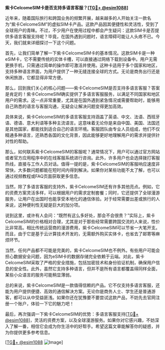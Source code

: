 **紫卡CelcomeSIM卡是否支持多语言客服？[[TG💪+ @esim1088](https://t.me/s/esim1088)]**

近年来，随着国际旅行和跨国业务的频繁开展，越来越多的人开始关注一款名为“紫卡CelcomeSIM”的虚拟SIM卡产品。这款产品因其便捷性和灵活性，受到了全球用户的青睐。不过，不少用户在使用过程中都会产生疑问：这款SIM卡是否提供多语言客服支持呢？毕竟，在国外遇到问题时，语言障碍可能让人头疼不已。今天，我们就来详细探讨一下这个问题。

首先，让我们简单了解一下紫卡CelcomeSIM卡的基本情况。这款SIM卡是一种eSIM卡，它不需要传统的实体卡槽，可以直接通过网络下载到设备中。用户无需更换手机，只需通过简单的操作即可激活并使用。这种卡适用于多个国家和地区，支持多种语言界面，为用户提供了一种无缝连接全球的方式。无论是商务出行还是休闲旅游，它都显得非常方便。

那么，回到我们关心的核心问题——紫卡CelcomeSIM是否支持多语言客服？答案是肯定的！紫卡CelcomeSIM确实提供了多语言客服服务，以满足不同国家和地区用户的需求。这一点非常重要，尤其是在国外遇到紧急情况或需要帮助时，能够用自己熟悉的语言与客服沟通，无疑会让解决问题变得更加高效。

具体来说，紫卡CelcomeSIM的多语言客服支持涵盖了英语、中文、法语、西班牙语、德语、意大利语等多种主流语言。这意味着无论你是来自中国、美国、法国还是其他国家，都能找到适合自己的语言环境。客服团队由专业人员组成，他们不仅精通多种语言，还熟悉各国的文化背景，因此能够更好地理解用户的需求并提供针对性的帮助。

那么，如何联系紫卡CelcomeSIM的客服呢？通常情况下，用户可以通过官方网站或者官方应用程序中的在线客服系统进行咨询。此外，许多用户也会选择拨打客服热线，直接与工作人员对话。值得一提的是，紫卡CelcomeSIM的客服响应速度非常快，大多数问题都能在短时间内得到解决。如果你对某些功能不太了解，也可以通过视频教程或FAQ页面获取更多信息。

当然，除了多语言客服的支持外，紫卡CelcomeSIM还有许多其他亮点。例如，它的资费方案灵活多样，可以根据用户的需求定制套餐；同时，它还提供了全球漫游服务，让用户在出国时也能享受本地化的通信体验。对于经常需要出差或旅行的人来说，这种便利性无疑是巨大的加分项。

说到这里，或许有人会问：“既然有这么多好处，那会不会很贵？”实际上，紫卡CelcomeSIM的价格相对合理，尤其是对于那些经常需要跨国交流的人来说，性价比非常高。相比传统运营商的漫游费用，紫卡CelcomeSIM可以节省一大笔开支。而且，由于它是基于云计算技术开发的，无需额外购买实体卡，也省去了邮寄等麻烦环节。

当然，任何产品都不可能是完美的，紫卡CelcomeSIM也不例外。有些用户可能会担心数据安全问题，因为eSIM卡的数据存储完全依赖于云端。对此，紫卡CelcomeSIM采取了严格的安全措施，包括加密技术和身份验证机制，确保用户信息的安全性。此外，虽然它支持多种语言，但并不是所有语言都覆盖得同样全面，某些小众语言的服务可能稍显薄弱。

总的来说，紫卡CelcomeSIM是一款值得信赖的产品。它不仅支持多语言客服，还能为用户提供便捷、高效的通信解决方案。无论你是商务人士、学生还是普通游客，都可以从中受益匪浅。如果你还在犹豫要不要尝试这款产品，不妨先去官网注册一个账户，体验一下它的魅力吧！

最后，再次强调一下紫卡CelcomeSIM的优势：多语言客服支持[[TG💪+ @esim1088](https://t.me/s/esim1088)]，灵活的资费方案，以及全球漫游服务。如果你对它感兴趣，不妨深入了解一番，相信它会成为你生活中的好帮手。希望这篇文章能解答你的疑惑，并为你提供更多参考信息。

[[TG💪+ @esim1088](https://t.me/s/esim1088) ![Image](https://i.postimg.cc/4NQfJmqS/Snipaste-2025-05-13-00-14-12.png)]
